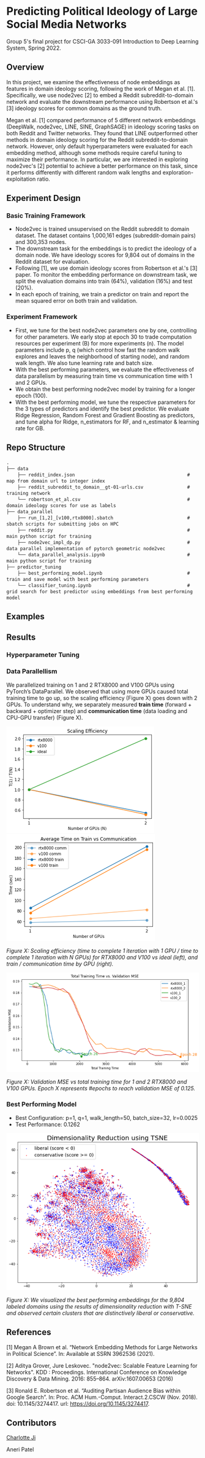 # Predicting Political Ideology of Large Social Media Networks
Group 5's final project for CSCI-GA 3033-091 Introduction to Deep Learning System, Spring 2022.

## Overview 
In this project, we examine the effectiveness of node embeddings as features in domain ideology scoring, following the work of Megan et al. [1]. Specifically, we use node2vec [2] to embed a Reddit subreddit-to-domain network and evaluate the downstream performance using Robertson et al.'s [3] ideology scores for common domains as the ground truth. 

Megan et al. [1] compared performance of 5 different network embeddings (DeepWalk, node2vec, LINE, SINE, GraphSAGE) in ideology scoring tasks on both Reddit and Twitter networks. They found that LINE outperformed other methods in domain ideology scoring for the Reddit subreddit-to-domain network. However, only default hyperparameters were evaluated for each embedding method, although some methods require careful tuning to maximize their performance. In particular, we are interested in exploring node2vec's [2] potential to achieve a better performance on this task, since it performs differently with different random walk lengths and exploration-exploitation ratio.

## Experiment Design 
### Basic Training Framework
- Node2vec is trained unsupervised on the Reddit subreddit to domain dataset. The dataset contains 1,000,161 edges (subreddit-domain pairs) and 300,353 nodes. 
- The downstream task for the embeddings is to predict the ideology of a domain node. We have ideology scores for 9,804 out of domains in the Reddit dataset for evaluation. 
- Following [1], we use domain ideology scores from Robertson et al.'s [3] paper. To monitor the embedding performance on downstream task, we split the evaluation domains into train (64%), validation (16%) and test (20%). 
- In each epoch of training, we train a predictor on train and report the mean squared error on both train and validation. 

### Experiment Framework
- First, we tune for the best node2vec parameters one by one, controlling for other parameters. We early stop at epoch 30 to trade computation resources per experiment (B) for more experiments (n). The model parameters include p, q (which control how fast the random walk explores and leaves the neighborhood of starting node), and random walk length. We also tune learning rate and batch size.
- With the best performing parameters, we evaluate the effectiveness of data parallelism by measuring train time vs communication time with 1 and 2 GPUs.
- We obtain the best performing node2vec model by training for a longer epoch (100).
- With the best performing model, we tune the respective parameters for the 3 types of predictors and identify the best predictor. We evaluate Ridge Regression, Random Forest and Gradient Boosting as predictors, and tune alpha for Ridge, n_estimators for RF, and n_estimator & learning rate for GB.

## Repo Structure
    .
    ├── data                                                          
        ├── reddit_index.json                                         # map from domain url to integer index
        ├── reddit_subreddit_to_domain__gt-01-urls.csv                # training network
        └── robertson_et_al.csv                                       # domain ideology scores for use as labels
    ├── data_parallel                                                 
        ├── run_[1,2]_[v100,rtx8000].sbatch                           # sbatch scripts for submitting jobs on HPC
        ├── reddit.py                                                 # main python script for training 
        ├── node2vec_impl_dp.py                                       # data parallel implementation of pytorch geometric node2vec
        └── data_parallel_analysis.ipynb                              # main python script for training 
    ├── predictor_tuning                                              
        ├── best_performing_model.ipynb                               # train and save model with best performing parameters
        └── classifier_tuning.ipynb                                   # grid search for best predictor using embeddings from best performing model
    
## Examples

## Results
### Hyperparameter Tuning
### Data Parallellism
We parallelized training on 1 and 2 RTX8000 and V100 GPUs using PyTorch’s DataParallel. We observed that using more GPUs caused total training time to go up, so the scaling efficiency (Figure X) goes down with 2 GPUs. To understand why, we separately measured **train time** (forward + backward + optimizer step) and **communication time** (data loading and CPU-GPU transfer) (Figure X).

![](graphs/scaling_efficiency.png) ![](graphs/train_vs_comm_by_gpu.png)

*Figure X: Scaling efficiency (time to complete 1 iteration with 1 GPU / time to complete 1 iteration with N GPUs) for RTX8000 and V100 vs ideal (left), and train / communication time by GPU (right).*

![](graphs/time_vs_validation_mse.png)

*Figure X: Validation MSE vs total training time for 1 and 2 RTX8000 and V100 GPUs. Epoch X represents #epochs to reach validation MSE of 0.125.*

### Best Performing Model
- Best Configuration: p=1, q=1, walk_length=50, batch_size=32, lr=0.0025
- Test Performance: 0.1262

![](graphs/tsne.png)

*Figure X: We visualized the best performing embeddings for the 9,804 labeled domains using the results of dimensionality reduction with T-SNE and observed certain clusters that are distinctively liberal or conservative.*

## References
[1] Megan A Brown et al. “Network Embedding Methods for Large Networks in Political Science”. In: Available at SSRN 3962536 (2021).

[2] Aditya Grover, Jure Leskovec. "node2vec: Scalable Feature Learning for Networks". KDD : Proceedings. International Conference on Knowledge Discovery & Data Mining. 2016: 855–864. arXiv:1607.00653  (2016)

[3] Ronald E. Robertson et al. “Auditing Partisan Audience Bias within Google Search”. In: Proc. ACM Hum.-Comput. Interact.2.CSCW (Nov. 2018). doi: 10.1145/3274417. url: https://doi.org/10.1145/3274417.

## Contributors 
[Charlotte Ji](https://github.com/mginabluebox)

Aneri Patel

